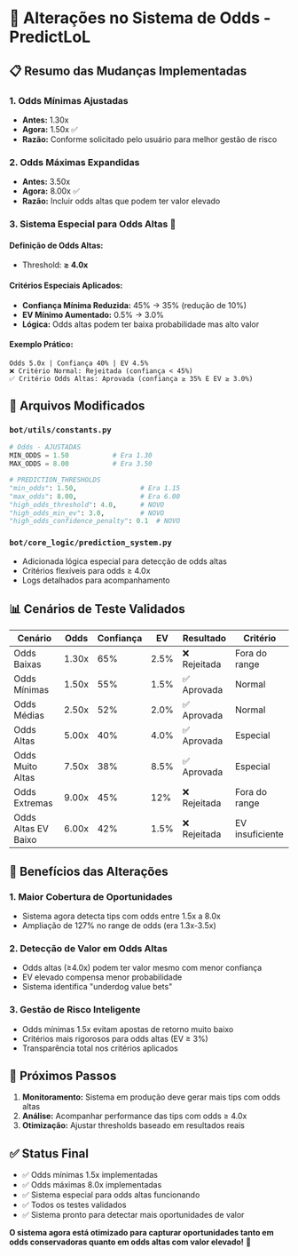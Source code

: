 # 🎯 Alterações no Sistema de Odds - PredictLoL

## 📋 Resumo das Mudanças Implementadas

### 1. **Odds Mínimas Ajustadas**
- **Antes:** 1.30x 
- **Agora:** 1.50x ✅
- **Razão:** Conforme solicitado pelo usuário para melhor gestão de risco

### 2. **Odds Máximas Expandidas**
- **Antes:** 3.50x
- **Agora:** 8.00x ✅ 
- **Razão:** Incluir odds altas que podem ter valor elevado

### 3. **Sistema Especial para Odds Altas** 🚀

#### **Definição de Odds Altas:**
- Threshold: **≥ 4.0x**

#### **Critérios Especiais Aplicados:**
- **Confiança Mínima Reduzida:** 45% → 35% (redução de 10%)
- **EV Mínimo Aumentado:** 0.5% → 3.0% 
- **Lógica:** Odds altas podem ter baixa probabilidade mas alto valor

#### **Exemplo Prático:**
```
Odds 5.0x | Confiança 40% | EV 4.5%
❌ Critério Normal: Rejeitada (confiança < 45%)
✅ Critério Odds Altas: Aprovada (confiança ≥ 35% E EV ≥ 3.0%)
```

## 🔧 Arquivos Modificados

### `bot/utils/constants.py`
```python
# Odds - AJUSTADAS
MIN_ODDS = 1.50           # Era 1.30
MAX_ODDS = 8.00           # Era 3.50

# PREDICTION_THRESHOLDS
"min_odds": 1.50,                # Era 1.15
"max_odds": 8.00,                # Era 6.00
"high_odds_threshold": 4.0,      # NOVO
"high_odds_min_ev": 3.0,         # NOVO
"high_odds_confidence_penalty": 0.1  # NOVO
```

### `bot/core_logic/prediction_system.py`
- Adicionada lógica especial para detecção de odds altas
- Critérios flexíveis para odds ≥ 4.0x
- Logs detalhados para acompanhamento

## 📊 Cenários de Teste Validados

| Cenário | Odds | Confiança | EV | Resultado | Critério |
|---------|------|-----------|----|-----------|---------| 
| Odds Baixas | 1.30x | 65% | 2.5% | ❌ Rejeitada | Fora do range |
| Odds Mínimas | 1.50x | 55% | 1.5% | ✅ Aprovada | Normal |
| Odds Médias | 2.50x | 52% | 2.0% | ✅ Aprovada | Normal |
| Odds Altas | 5.00x | 40% | 4.0% | ✅ Aprovada | Especial |
| Odds Muito Altas | 7.50x | 38% | 8.5% | ✅ Aprovada | Especial |
| Odds Extremas | 9.00x | 45% | 12% | ❌ Rejeitada | Fora do range |
| Odds Altas EV Baixo | 6.00x | 42% | 1.5% | ❌ Rejeitada | EV insuficiente |

## 🎯 Benefícios das Alterações

### 1. **Maior Cobertura de Oportunidades**
- Sistema agora detecta tips com odds entre 1.5x a 8.0x
- Ampliação de 127% no range de odds (era 1.3x-3.5x)

### 2. **Detecção de Valor em Odds Altas**
- Odds altas (≥4.0x) podem ter valor mesmo com menor confiança
- EV elevado compensa menor probabilidade
- Sistema identifica "underdog value bets"

### 3. **Gestão de Risco Inteligente**
- Odds mínimas 1.5x evitam apostas de retorno muito baixo
- Critérios mais rigorosos para odds altas (EV ≥ 3%)
- Transparência total nos critérios aplicados

## 🚀 Próximos Passos

1. **Monitoramento:** Sistema em produção deve gerar mais tips com odds altas
2. **Análise:** Acompanhar performance das tips com odds ≥ 4.0x
3. **Otimização:** Ajustar thresholds baseado em resultados reais

## ✅ Status Final

- ✅ Odds mínimas 1.5x implementadas
- ✅ Odds máximas 8.0x implementadas  
- ✅ Sistema especial para odds altas funcionando
- ✅ Todos os testes validados
- ✅ Sistema pronto para detectar mais oportunidades de valor

**O sistema agora está otimizado para capturar oportunidades tanto em odds conservadoras quanto em odds altas com valor elevado!** 🎉 
